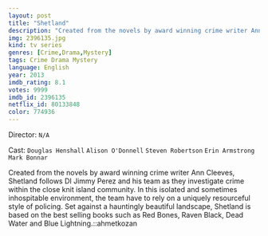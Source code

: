 ```yaml
---
layout: post
title: "Shetland"
description: "Created from the novels by award winning crime writer Ann Cleeves, Shetland follows DI Jimmy Perez and his team as they investigate crime within the close knit island community. In this isolated and sometimes inhospitable environment, the team have to rely on a uniquely resourceful style of policing. Set against a hauntingly beautiful landscape, Shetland is based on the best selling books such as Red Bones, Raven Black, Dead Water and Blue Lightning..."
img: 2396135.jpg
kind: tv series
genres: [Crime,Drama,Mystery]
tags: Crime Drama Mystery 
language: English
year: 2013
imdb_rating: 8.1
votes: 9999
imdb_id: 2396135
netflix_id: 80133848
color: 774936
---
```

Director: `N/A`  

Cast: `Douglas Henshall` `Alison O'Donnell` `Steven Robertson` `Erin Armstrong` `Mark Bonnar` 

Created from the novels by award winning crime writer Ann Cleeves, Shetland follows DI Jimmy Perez and his team as they investigate crime within the close knit island community. In this isolated and sometimes inhospitable environment, the team have to rely on a uniquely resourceful style of policing. Set against a hauntingly beautiful landscape, Shetland is based on the best selling books such as Red Bones, Raven Black, Dead Water and Blue Lightning.::ahmetkozan